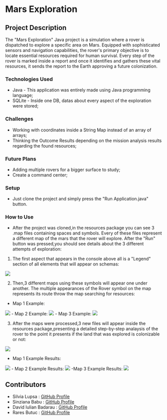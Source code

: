 # Mars Exploration 

## Project Description 
The "Mars Exploration" Java project is a simulation where a rover is dispatched to explore a specific area on Mars. Equipped with sophisticated sensors and navigation capabilities, the rover's primary objective is to locate essential resources required for human survival. Every step of the rover is marked inside a report and once it identifies and gathers these vital resources, it sends the report to the Earth approving a future colonization.

### Technologies Used
- Java - This application was entirely made using Java programming language;
- SQLite - Inside one DB, datas about every aspect of the exploration were stored;

### Challenges
- Working with coordinates inside a String Map instead of an array of arrays;
- Thinking the Outcome Results depending on the mission analysis results regarding the found resources;

### Future Plans
- Adding multiple rovers for a bigger surface to study;
- Create a command center;

### Setup
- Just clone the project and simply press the "Run Application.java" button.

### How to Use
- After the project was cloned,in the resources package you can see 3 .map files containing spaces and symbols. Every of these files represent a different map of the mars that the rover will explore. After the "Run" button was pressed,you should see details about the 3 different attempts of exploration:
1. The first aspect that appears in the console above all is a "Legend" section of all elements that will appear on schemas:
<img src="https://cdn.discordapp.com/attachments/1033157281623318668/1166643235989495858/Legend.png?ex=654b3c2e&is=6538c72e&hm=8c7cff59b14454a68f64e1cedcfd3eb78e4dfbfe6dce8bc5c956fe0efc00eb1a&" />

2. Then,3 different maps using these symbols will appear one under another. The multiple appearances of the Rover symbol on the map represents its route throw the map searching for resources:
- Map 1 Example:
<img src="https://cdn.discordapp.com/attachments/1080812341693784124/1166647752487358474/mapa1.jpg?ex=654b4063&is=6538cb63&hm=cf545a8190f73362eed8f3c02ce2509419e321dee303fc6c19f9fcc62efb1195&" />
- Map 2 Example:
<img src="https://cdn.discordapp.com/attachments/1080812341693784124/1166648142423400528/mapa2.jpg?ex=654b40c0&is=6538cbc0&hm=05d3a47b473d7d7291633eaa28c7899b6fc67d1bf81b7e951a57c4e022e72efa&" />
- Map 3 Example:
<img src="https://cdn.discordapp.com/attachments/1080812341693784124/1166648301165219850/mapa3.jpg?ex=654b40e6&is=6538cbe6&hm=92aabdb6fb9bb7d3e2d3dd1bb7b9c8a5df73cdcb73e95f3c5f43830fcab875db&" />

3. After the maps were processed,3 new files will appear inside the resources package,presenting a detailed step-by-step analaysis of the rover to the point it presents if the land that was explored is colonizable or not:
<img src="https://cdn.discordapp.com/attachments/1080812341693784124/1166649405177348157/image.png?ex=654b41ed&is=6538cced&hm=5547f0202be77597bfd509bff01e0af1acecf84e1f753d18063d5f597548d924&" />

- Map 1 Example Results:
<img src="https://cdn.discordapp.com/attachments/1080812341693784124/1166650196478939156/image.png?ex=654b42aa&is=6538cdaa&hm=753a525f4c49175a0c5d1cf87668a9b1fe8e5d575cba6eafe24c07b3f8fb25c7&" />
- Map 2 Example Results:
<img src="https://cdn.discordapp.com/attachments/1080812341693784124/1166650375475052604/image.png?ex=654b42d4&is=6538cdd4&hm=6962ef81a2aa3e123d7db4cbd718bf57ba6be8fdc19f2a949a37edd81ea60480&" />
-Map 3 Example Results:
<img src="https://cdn.discordapp.com/attachments/1080812341693784124/1166650627884077096/image.png?ex=654b4311&is=6538ce11&hm=0935005154e2d0aa4ee7acdf6561ac6995d046b58b01b5629f7a56506e97b30d&" />

## Contributors

- Silvia Lupsa : [GitHub Profile](https://github.com/silvialupsa)
- Sinziana Babu : [GitHub Profile](https://github.com/SinzianaBab)
- David Iulian Badarau : [GitHub Profile](https://github.com/BadarauDavid)
- Rares Butuc : [GitHub Profile](https://github.com/RaresButuc)
